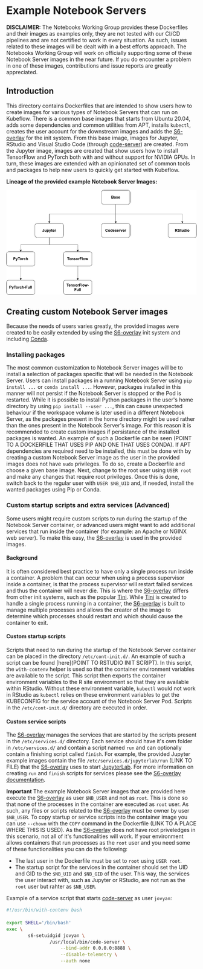 # Example Notebook Servers

**DISCLAIMER:** The Notebooks Working Group provides these Dockerfiles and
their images as examples only, they are not tested with our CI/CD pipelines
and are not certified to work in every situation. As such, issues related to
these images will be dealt with in a best efforts approach. The Notebooks
Working Group will work on officially supporting some of these Notebook
Server images in the near future. If you do encounter a problem in one of
these images, contributions and issue reports are greatly appreciated.

## Introduction

This directory contains Dockerfiles that are intended to show users how to
create images for various types of Notebook Servers that can run on Kubeflow.
There is a common base images that starts from Ubuntu 20.04, adds some
dependencies and common utilities from APT, installs `kubectl`, creates the
user account for the downstream images and adds the
[S6-overlay](https://github.com/just-containers/s6-overlay) for the init system.
From this base image, images for Jupyter, RStudio and Visual Studio Code
(through [code-server]([https://github.com/cdr/code-server)) are created.
From the Jupyter image, images are created that show users how to install
TensorFlow and PyTorch both with and without support for NVIDIA GPUs.
In turn, these images are extended with an opinionated set of common tools
and packages to help new users to quickly get started with Kubeflow.

**Lineage of the provided example Notebook Server Images:**

![Flow Chart of example Notebook Servers](./kubeflow-example-notebook-servers.png)

## Creating custom Notebook Server images

Because the needs of users varies greatly, the provided images were created to
be easily extended by using the [S6-overlay](https://github.com/just-containers/s6-overlay)
init system and including [Conda](https://github.com/conda-forge/miniforge).

### Installing packages

The most common customization to Notebook Server images will be to install
a selection of packages specific that will be needed in the Notebook Server.
Users can install packages in a running Notebook Server using `pip install ...`
or `conda install ...`. However, packages installed in this manner will not
persist if the Notebook Server is stopped or the Pod is restarted.
While it is possible to install Python packages in the user's home directory
by using `pip install --user ...`, this can cause unexpected behaviour if the
workspace volume is later used in a different Notebook Server, as the packages
present in the home directory might be used rather than the ones present in the
Notebook Server's image. For this reason it is recommended to create custom
images if persistance of the installed packages is wanted. An example of such
a Dockerfile can be seen (POINT TO A DOCKERFILE THAT USES PIP AND ONE THAT USES CONDA).
If APT dependencies are required need to be installed, this must be done with by
creating a custom Notebook Server image as the user in the provided images does
not have `sudo` privileges. To do so, create a Dockerfile and choose a given
base image. Next, change to the root user using `USER root` and make any
changes that require root privileges. Once this is done, switch back to the
regular user with `USER $NB_UID` and, if needed, install the wanted packages
using Pip or Conda.

### Custom startup scripts and extra services (Advanced)

Some users might require custom scripts to run during the startup of the
Notebook Server container, or advanced users might want to add additional
services that run inside the container (for example: an Apache or NGINX web server).
To make this easy, the [S6-overlay](https://github.com/just-containers/s6-overlay)
is used in the provided images.

#### Background

It is often considered best practice to have only a single process run inside
a container. A problem that can occur when using a process supervisor inside a
container, is that the process supervisor will restart failed services and thus
the container will never die. This is where the
[S6-overlay](https://github.com/just-containers/s6-overlay) differs from other
init systems, such as the popular [Tini](https://github.com/krallin/tini).
While [Tini](https://github.com/krallin/tini) is created to handle a single
process running in a container, the
[S6-overlay](https://github.com/just-containers/s6-overlay) is built to manage
multiple processes and allows the creator of the image to determine which
processes should restart and which should cause the container to exit.

#### Custom startup scripts

Scripts that need to run during the startup of the Notebook Server container
can be placed in the directory `/etc/cont-init.d/`. An example of such a script
can be found [here](POINT TO RSTUDIO INIT SCRIPT). In this script, the
`with-contenv` helper is used so that the container environment variables are
available to the script. This script then exports the container environment
variables to the R site environment so that they are available within RStudio.
Without these environment variable, `kubectl` would not work in RStudio as
`kubectl` relies on these environment variables to get the KUBECONFIG for the
service account of the Notebook Server Pod. Scripts in the `/etc/cont-init.d/`
directory are executed in order.

#### Custom service scripts

The [S6-overlay](https://github.com/just-containers/s6-overlay) manages the
services that are started by the scripts present in the `/etc/services.d/`
directory. Each service should have it's own folder in `/etc/services.d/` and
contain a script named `run` and can optionally contain a finishing script
called `finish`. For example, the provided Jupyter example images contain the
file `/etc/services.d/jupyterlab/run` (LINK TO FILE) that the
[S6-overlay](https://github.com/just-containers/s6-overlay) uses to start
[JupyterLab](https://github.com/jupyterlab/jupyterlab). For more information on
creating `run` and `finish` scripts for services please see the
[S6-overlay documentation](https://github.com/just-containers/s6-overlay#writing-a-service-script).

**Important**
The example Notebook Server images that are provided here execute the
[S6-overlay](https://github.com/just-containers/s6-overlay) as user `$NB_USER`
and not as `root`. This is done so that none of the processes in the container
are executed as `root` user. As such, any files or scripts related to the
[S6-overlay](https://github.com/just-containers/s6-overlay) must be owner by
user `$NB_USER`. To copy startup or service scripts into the container image
you can use `--chown` with the `COPY` command in the Dockerfile
(LINK TO A PLACE WHERE THIS IS USED). As the
[S6-overlay](https://github.com/just-containers/s6-overlay) does not have root
priveledges in this scenario, not all of it's functionalities will work. If
your environment allows containers that run processes as the `root` user and
you need some of these functionalities you can do the following:

- The last user in the Dockerfile must be set to `root` using `USER root`.
- The startup script for the services in the container should set the UID and
GID to the `$NB_UID` and `$NB_GID` of the user. This way, the services the
user interact with, such as Jupyter or RStudio, are not run as the `root` user
but rahter as `$NB_USER`.

Example of a service script that starts
[code-server]([https://github.com/cdr/code-server) as user `jovyan`:

```bash
#!/usr/bin/with-contenv bash

export SHELL='/bin/bash'
exec \
        s6-setuidgid jovyan \
                /usr/local/bin/code-server \
                    --bind-addr 0.0.0.0:8888 \
                    --disable-telemetry \
                    --auth none
```
